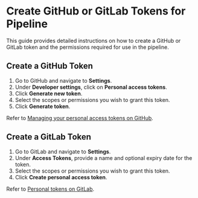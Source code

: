 # Create GitHub or GitLab Tokens for Pipeline

This guide provides detailed instructions on how to create a GitHub or GitLab
token and the permissions required for use in the pipeline.

## Create a GitHub Token

1. Go to GitHub and navigate to **Settings**.
2. Under **Developer settings**, click on **Personal access tokens**.
3. Click **Generate new token**.
4. Select the scopes or permissions you wish to grant this token.
5. Click **Generate token**.

Refer to [Managing your personal access tokens on GitHub](https://docs.github.com/en/authentication/keeping-your-account-and-data-secure/managing-your-personal-access-tokens).

## Create a GitLab Token

1. Go to GitLab and navigate to **Settings**.
2. Under **Access Tokens**, provide a name and optional expiry date for the token.
3. Select the scopes or permissions you wish to grant this token.
4. Click **Create personal access token**.

Refer to [Personal tokens on GitLab](https://docs.gitlab.com/ee/user/profile/personal_access_tokens.html).

